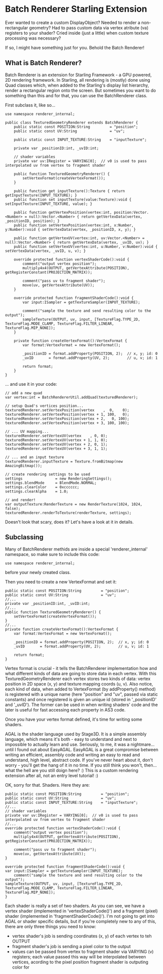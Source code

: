 Batch Renderer Starling Extension
================================

Ever wanted to create a custom DisplayObject? Needed to render a non-rectangular geometry? Had to pass custom data via vertex atribute (va) registers to your shader? Cried inside (just a little) when custom texture processing was necessary? 

If so, I might have something just for you. Behold the Batch Renderer!

What is Batch Renderer?
-----------------------

Batch Renderer is an extension for Starling Framework - a GPU powered, 2D rendering framework. In Starling, all rendering is (mostly) done using Quad classes which, when added to the Starling's display list hierarchy, render a rectangular region onto the screen. But sometimes you want to do something than this and for that, you can use the BatchRenderer class.

First subclass it, like so...
```as3
use namespace renderer_internal;

public class TexturedGeometryRenderer extends BatchRenderer {
    public static const POSITION:String         = "position";
    public static const UV:String               = "uv";

    public static const INPUT_TEXTURE:String    = "inputTexture";

    private var _positionID:int, _uvID:int;

    // shader variables
    private var uv:IRegister = VARYING[0];  // v0 is used to pass interpolated uv from vertex to fragment shader

    public function TexturedGeometryRenderer() {
        setVertexFormat(createVertexFormat());
    }

    public function get inputTexture():Texture { return getInputTexture(INPUT_TEXTURE); }
    public function set inputTexture(value:Texture):void { setInputTexture(INPUT_TEXTURE, value); }

    public function getVertexPosition(vertex:int, position:Vector.<Number> = null):Vector.<Number> { return getVertexData(vertex, _positionID, position); }
    public function setVertexPosition(vertex:int, x:Number, y:Number):void { setVertexData(vertex, _positionID, x, y); }

    public function getVertexUV(vertex:int, uv:Vector.<Number> = null):Vector.<Number> { return getVertexData(vertex, _uvID, uv); }
    public function setVertexUV(vertex:int, u:Number, v:Number):void { setVertexData(vertex, _uvID, u, v); }

    override protected function vertexShaderCode():void {
        comment("output vertex position");
        multiply4x4(OUTPUT, getVertexAttribute(POSITION), getRegisterConstant(PROJECTION_MATRIX));

        comment("pass uv to fragment shader");
        move(uv, getVertexAttribute(UV));
    }

    override protected function fragmentShaderCode():void {
        var input:ISampler = getTextureSampler(INPUT_TEXTURE);

        comment("sample the texture and send resulting color to the output");
        sampleTexture(OUTPUT, uv, input, [TextureFlag.TYPE_2D, TextureFlag.MODE_CLAMP, TextureFlag.FILTER_LINEAR, TextureFlag.MIP_NONE]);
    }

    private function createVertexFormat():VertexFormat {
        var format:VertexFormat = new VertexFormat();

        _positionID = format.addProperty(POSITION, 2);  // x, y; id: 0
        _uvID       = format.addProperty(UV, 2);        // u, v; id: 1

        return format;
    }
}

```

... and use it in your code:

```as3
// add a new quad
var vertex:int = BatchRendererUtil.addQuad(texturedRenderer);                    

// setup Quad's vertices position...
texturedRenderer.setVertexPosition(vertex    ,  0,    0);                
texturedRenderer.setVertexPosition(vertex + 1, 100,   0);                
texturedRenderer.setVertexPosition(vertex + 2,   0, 100);                
texturedRenderer.setVertexPosition(vertex + 3, 100, 100);                
                                 
// ... UV mapping...                                                                         
texturedRenderer.setVertexUV(vertex    , 0, 0);                          
texturedRenderer.setVertexUV(vertex + 1, 1, 0);                          
texturedRenderer.setVertexUV(vertex + 2, 0, 1);                          
texturedRenderer.setVertexUV(vertex + 3, 1, 1);                          

// ... and an input texture
texturedRenderer.inputTexture = Texture.fromBitmap(new AmazingBitmap());

// create rendering settings to be used                                                                         
settings               = new RenderingSettings();                        
settings.blendMode     = BlendMode.NORMAL;                               
settings.clearColor    = 0xcccccc;                                       
settings.clearAlpha    = 1.0;                                            

// and render!
var outputTexture:RenderTexture = new RenderTexture(1024, 1024, false);
texturedRenderer.renderToTexture(renderTexture, settings);              
```

Doesn't look that scary, does it? Let's have a look at it in details.

Subclassing
-------------

Many of BatchRenderer methids are inside a special 'renderer_internal' namespace, so make sure to include this code:
```as3
use namespace renderer_internal;
```
before your newly created class.

Then you need to create a new VertexFormat and set it:
```as3
public static const POSITION:String         = "position";
public static const UV:String               = "uv";
//...
private var _positionID:int, _uvID:int;
//...
public function TexturedGeometryRenderer() {
    setVertexFormat(createVertexFormat());
}
//...
private function createVertexFormat():VertexFormat {
    var format:VertexFormat = new VertexFormat();

    _positionID = format.addProperty(POSITION, 2);  // x, y; id: 0
    _uvID       = format.addProperty(UV, 2);        // u, v; id: 1

    return format;
}

```

Vertex format is crucial - it tells the BatchRenderer implementation how and what different kinds of data are going to store data in each vertex. With this TexturedGeometryRenderer each vertex stores two kinds of data: vertex position in 2D space (x, y) and texture mapping coords (u, v). Also notice, each kind of data, when added to VertexFormat (by addProperty() method) is registered with a unique name (here "position" and "uv", passed via static constants) and once registered is given an unique id (stored in '_positionID' and '_uvID'). The former can be used in when writing shaders' code and the later is useful for fast accessing each property in AS3 code.

Once you have your vertex format defined, it's time for writing some shaders.

AGAL is the shader language used by Stage3D. It is a simple assembly language, which means it's both - easy to understand and next to impossible to actually learn and use. Seriously, to me, it was a nightmare... until I found out about EasyAGAL. EasyAGAL is a great compromise between writing an efficient, assembly code and writing an easy to read and understand, high level, abstract code. If you've never heart about it, don't worry - you'll get the hang of it in no time. If you still think you won't, then... what the hell are you still doign here? :) This is a custom rendering extension after all, not an entry level tutorial! :)

OK, sorry for that. Shaders. Here they are:

```as3
public static const POSITION:String         = "position";
public static const UV:String               = "uv";
public static const INPUT_TEXTURE:String    = "inputTexture";
//...
// shader variables
private var uv:IRegister = VARYING[0];  // v0 is used to pass interpolated uv from vertex to fragment shader
//...
override protected function vertexShaderCode():void {                                                              
    comment("output vertex position");                                                                              
    multiply4x4(OUTPUT, getVertexAttribute(POSITION), getRegisterConstant(PROJECTION_MATRIX));                         
    
    comment("pass uv to fragment shader");                              
    move(uv, getVertexAttribute(UV));                                                                         
}

override protected function fragmentShaderCode():void {                                                                    var input:ISampler = getTextureSampler(INPUT_TEXTURE);                                                                                               
    comment("sample the texture and send resulting color to the output");                                                  sampleTexture(OUTPUT, uv, input, [TextureFlag.TYPE_2D, TextureFlag.MODE_CLAMP, TextureFlag.FILTER_LINEAR, TextureFlag.MIP_NONE]);                    
}                                                                                                                   
```

Each shader is really a set of two shaders. As you can see, we have a vertex shader (implemented in 'vertexShaderCode()') and a fragment (pixel) shader (implemented in 'fragmentShaderCode()'). I'm not going to get into AGAL or shader specific details, but if you're completely new to any of this, there are only three things you need to know:
* vertex shader's job is sending coordinates (x, y) of each vertex to teh OUTPUT
* fragment shader's job is sending a pixel color to the output
* values can be passed from vertex to fragment shader via VARYING (v) registers; each value passed this way will be interpolated between vertices, acording to the pixel position fragment shader is outputing color for

